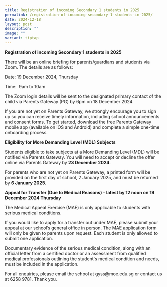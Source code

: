 ```yaml
---
title: Registration of incoming Secondary 1 students in 2025
permalink: /registration-of-incoming-secondary-1-students-in-2025/
date: 2024-12-18
layout: post
description: ""
image: ""
variant: tiptap
---
```

<p><strong>Registration of incoming Secondary 1 students in 2025</strong>
</p>
<p>There will be an online briefing for parents/guardians and students via
Zoom. The details are as follows:</p>
<p>Date: 19 December 2024, Thursday</p>
<p>Time:&nbsp; 9am to 10am</p>
<p>The Zoom login details will be sent to the designated primary contact
of the child via Parents Gateway (PG) by 6pm on 18 December 2024.</p>
<p>If you are not yet on Parents Gateway, we strongly encourage you to sign
up so you can receive timely information, including school announcements
and consent forms. To get started, download the free Parents Gateway mobile
app (available on iOS and Android) and complete a simple one-time onboarding
process.</p>
<p><strong>Eligibility for More Demanding Level (MDL) Subjects</strong>
</p>
<p>Students eligible to take subjects at a More Demanding Level (MDL) will
be notified via Parents Gateway. You will need to accept or decline the
offer online via Parents Gateway by&nbsp;<strong>23 December 2024</strong>.</p>
<p>For parents who are not yet on Parents Gateway, a printed form will be
provided on the first day of school, 2 January 2025, and must be returned
by&nbsp;<strong>6 January 2025</strong>.</p>
<p><strong>Appeal for Transfer (Due to Medical Reasons) – latest by 12 noon on 19 December 2024 Thursday</strong>
</p>
<p>The Medical Appeal Exercise (MAE) is only applicable to students with
serious medical conditions.</p>
<p>If you would like to apply for a transfer out under MAE, please submit
your appeal at our school’s general office in person. The MAE application
form will only be given to parents upon request. Each student is only allowed
to submit one application.</p>
<p>Documentary evidence of the serious medical condition, along with an official
letter from a certified doctor or an assessment from qualified medical
professionals outlining the student's medical condition and needs, must
be included in the application.</p>
<p>For all enquiries, please email the school at <a rel="noopener noreferrer nofollow" target="_blank">gyss@moe.edu.sg</a> or
contact us at 6258 9781. Thank you.</p>